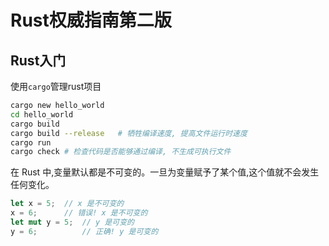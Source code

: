 # Rust权威指南第二版
## Rust入门

使用`cargo`管理rust项目

```bash
cargo new hello_world
cd hello_world
cargo build
cargo build --release   # 牺牲编译速度, 提高文件运行时速度
cargo run
cargo check # 检查代码是否能够通过编译, 不生成可执行文件
```

在 Rust 中,变量默认都是不可变的。一旦为变量赋予了某个值,这个值就不会发生任何变化。

```rust
let x = 5;  // x 是不可变的
x = 6;      // 错误! x 是不可变的
let mut y = 5;  // y 是可变的
y = 6;          // 正确! y 是可变的
```
